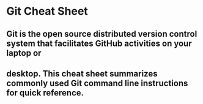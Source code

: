 # Git Cheat Sheet
## Git is the open source distributed version control system that facilitates GitHub activities on your laptop or
## desktop. This cheat sheet summarizes commonly used Git command line instructions for quick reference.
